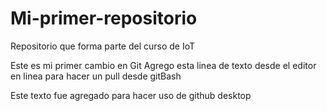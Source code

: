 # Mi-primer-repositorio
Repositorio que forma parte del curso de IoT

Este es mi primer cambio en Git
Agrego esta linea de texto desde el editor en linea para hacer un pull desde gitBash

Este texto fue agregado para hacer uso de github desktop
